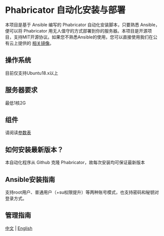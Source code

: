 # Phabricator 自动化安装与部署

本项目是基于 Ansible 编写的 Phabricator 自动化安装脚本，只要熟悉 Ansible，便可以将 Phabricator 用无人值守的方式部署到你的服务器。本项目是开源项目，支持MIT开源协议。如果您不熟悉Ansible的使用，您可以直接使用我们在公有云上提供的 [相关镜像](https://apps.websoft9.com/phabricator)。

## 操作系统

目前仅支持Ubuntu18.x以上

## 服务器要求

最低1核2G

## 组件

请阅读[参数表](/docs/zh/stack-components.md)

## 如何安装最新版本？

本自动化程序从 Github 克隆 Phabricator，故每次安装均可保证最新版本

## Ansible安装指南

支持root用户、普通用户（+su权限提升）等两种账号模式，也支持密码和秘钥对登录方式。

## 管理指南

[中文](https://support.websoft9.com/docs/phabricator/zh) | [English](https://support.websoft9.com/docs/phabricator)